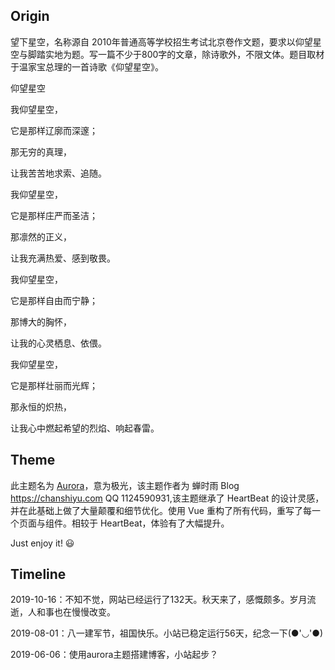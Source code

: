 ## Origin

望下星空，名称源自 2010年普通高等学校招生考试北京卷作文题，要求以仰望星空与脚踏实地为题。写一篇不少于800字的文章，除诗歌外，不限文体。题目取材于温家宝总理的一首诗歌《仰望星空》。

仰望星空

我仰望星空，

它是那样辽廓而深邃；

那无穷的真理，

让我苦苦地求索、追随。

我仰望星空，

它是那样庄严而圣洁；

那凛然的正义，

让我充满热爱、感到敬畏。

我仰望星空，

它是那样自由而宁静；

那博大的胸怀，

让我的心灵栖息、依偎。

我仰望星空，

它是那样壮丽而光辉；

那永恒的炽热，

让我心中燃起希望的烈焰、响起春雷。

## Theme

此主题名为 [Aurora](https://github.com/chanshiyucx/aurora)，意为极光，该主题作者为 蝉时雨 Blog https://chanshiyu.com  QQ 1124590931,该主题继承了 HeartBeat 的设计灵感，并在此基础上做了大量颠覆和细节优化。使用 Vue 重构了所有代码，重写了每一个页面与组件。相较于 HeartBeat，体验有了大幅提升。

Just enjoy it! 😃

## Timeline

2019-10-16：不知不觉，网站已经运行了132天。秋天来了，感慨颇多。岁月流逝，人和事也在慢慢改变。

2019-08-01：八一建军节，祖国快乐。小站已稳定运行56天，纪念一下(●'◡'●)

2019-06-06：使用aurora主题搭建博客，小站起步？  

